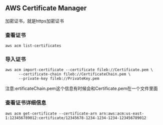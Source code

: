 ## AWS Certificate Manager

加密证书，就是https加密证书

### 查看证书

```
aws acm list-certificates
```

### 导入证书

```
aws acm import-certificate --certificate fileb://Certificate.pem \
      --certificate-chain fileb://CertificateChain.pem \
      --private-key fileb://PrivateKey.pem 	
```

注意:ertificateChain.pem这个信息有时候会和Certificate.pem在一个文件里面

### 查看证书详细信息

```
aws acm get-certificate --certificate-arn arn:aws:acm:us-east-1:123456789012:certificate/12345678-1234-1234-1234-123456789012
```

